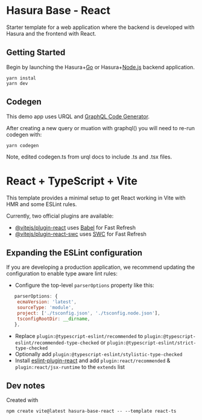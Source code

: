 # Hasura Base - React

Starter template for a web application where the backend is developed with Hasura and the frontend with React.

## Getting Started

Begin by launching the Hasura+[Go](https://github.com/aaronblondeau/hasura-base-go) or Hasura+[Node.js](https://github.com/aaronblondeau/hasura-base) backend application.

```
yarn instal
yarn dev
```

## Codegen

This demo app uses URQL and [GraphQL Code Generator](https://the-guild.dev/graphql/codegen).

After creating a new query or muation with graphql() you will need to re-run codegen with:

```
yarn codegen
```

Note, edited codegen.ts from urql docs to include .ts and .tsx files.

# React + TypeScript + Vite

This template provides a minimal setup to get React working in Vite with HMR and some ESLint rules.

Currently, two official plugins are available:

- [@vitejs/plugin-react](https://github.com/vitejs/vite-plugin-react/blob/main/packages/plugin-react/README.md) uses [Babel](https://babeljs.io/) for Fast Refresh
- [@vitejs/plugin-react-swc](https://github.com/vitejs/vite-plugin-react-swc) uses [SWC](https://swc.rs/) for Fast Refresh

## Expanding the ESLint configuration

If you are developing a production application, we recommend updating the configuration to enable type aware lint rules:

- Configure the top-level `parserOptions` property like this:

```js
   parserOptions: {
    ecmaVersion: 'latest',
    sourceType: 'module',
    project: ['./tsconfig.json', './tsconfig.node.json'],
    tsconfigRootDir: __dirname,
   },
```

- Replace `plugin:@typescript-eslint/recommended` to `plugin:@typescript-eslint/recommended-type-checked` or `plugin:@typescript-eslint/strict-type-checked`
- Optionally add `plugin:@typescript-eslint/stylistic-type-checked`
- Install [eslint-plugin-react](https://github.com/jsx-eslint/eslint-plugin-react) and add `plugin:react/recommended` & `plugin:react/jsx-runtime` to the `extends` list


## Dev notes

Created with

```
npm create vite@latest hasura-base-react -- --template react-ts
```

